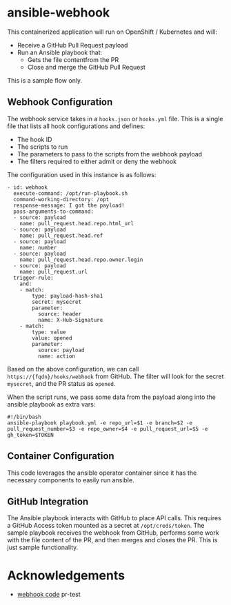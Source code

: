 # ansible-webhook
This containerized application will run on OpenShift / Kubernetes and will: 
- Receive a GitHub Pull Request payload
- Run an Ansible playbook that: 
  - Gets the file contentfrom the PR
  - Close and merge the GitHub Pull Request

This is a sample flow only. 

## Webhook Configuration
The webhook service takes in a `hooks.json` or `hooks.yml` file. This is a single file that lists all hook configurations and defines: 
- The hook ID
- The scripts to run
- The parameters to pass to the scripts from the webhook payload
- The filters required to either admit or deny the webhook

The configuration used in this instance is as follows:
```
- id: webhook
  execute-command: /opt/run-playbook.sh
  command-working-directory: /opt
  response-message: I got the payload!
  pass-arguments-to-command:
  - source: payload
    name: pull_request.head.repo.html_url
  - source: payload
    name: pull_request.head.ref
  - source: payload
    name: number
  - source: payload
    name: pull_request.head.repo.owner.login
  - source: payload
    name: pull_request.url
  trigger-rule:
    and:
    - match:
        type: payload-hash-sha1
        secret: mysecret
        parameter:
          source: header
          name: X-Hub-Signature
    - match:
        type: value
        value: opened
        parameter:
          source: payload
          name: action
```

Based on the above configuration, we can call `https://{fqdn}/hooks/webhook` from GitHub. The filter will look for the secret `mysecret`, and the PR status as `opened`. 

When the script runs, we pass some data from the payload along into the ansible playbook as extra vars: 

```
#!/bin/bash
ansible-playbook playbook.yml -e repo_url=$1 -e branch=$2 -e pull_request_number=$3 -e repo_owner=$4 -e pull_request_url=$5 -e gh_token=$TOKEN
```

## Container Configuration
This code leverages the ansible operator container since it has the necessary components to easily run ansible. 


## GitHub Integration
The Ansible playbook interacts with GitHub to place API calls. This requires a GitHub Access token mounted as a secret at `/opt/creds/token`.
The sample playbook receives the webhook from GitHub, performs some work with the file content of the PR, and then merges and closes the PR. This is just sample functionality. 


# Acknowledgements 
- [webhook code](https://github.com/adnanh/webhook)
pr-test
